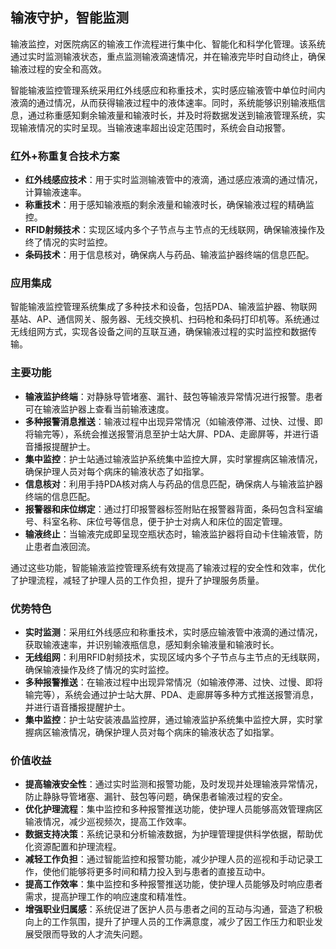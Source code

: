 
## 输液守护，智能监测
输液监控，对医院病区的输液工作流程进行集中化、智能化和科学化管理。该系统通过实时监测输液状态，重点监测输液滴速情况，并在输液完毕时自动终止，确保输液过程的安全和高效。

智能输液监控管理系统采用红外线感应和称重技术，实时感应输液管中单位时间内液滴的通过情况，从而获得输液过程中的液体速率。同时，系统能够识别输液瓶信息，通过称重感知剩余输液量和输液时长，并及时将数据发送到输液管理系统，实现输液情况的实时呈现。当输液速率超出设定范围时，系统会自动报警。

### 红外+称重复合技术方案
- **红外线感应技术**：用于实时监测输液管中的液滴，通过感应液滴的通过情况，计算输液速率。
- **称重技术**：用于感知输液瓶的剩余液量和输液时长，确保输液过程的精确监控。
- **RFID射频技术**：实现区域内多个子节点与主节点的无线联网，确保输液操作及终了情况的实时监控。
- **条码技术**：用于信息核对，确保病人与药品、输液监护器终端的信息匹配。

### 应用集成
智能输液监控管理系统集成了多种技术和设备，包括PDA、输液监护器、物联网基站、AP、通信网关、服务器、无线交换机、扫码枪和条码打印机等。系统通过无线组网方式，实现各设备之间的互联互通，确保输液过程的实时监控和数据传输。

### 主要功能
- **输液监护终端**：对静脉导管堵塞、漏针、鼓包等输液异常情况进行报警。患者可在输液监护器上查看当前输液速度。
- **多种报警消息推送**：输液过程中出现异常情况（如输液停滞、过快、过慢、即将输完等），系统会推送报警消息至护士站大屏、PDA、走廊屏等，并进行语音播报提醒护士。
- **集中监控**：护士站通过输液监护系统集中监控大屏，实时掌握病区输液情况，确保护理人员对每个病床的输液状态了如指掌。
- **信息核对**：利用手持PDA核对病人与药品的信息匹配，确保病人与输液监护器终端的信息匹配。
- **报警器和床位绑定**：通过打印报警器标签附贴在报警器背面，条码包含科室编号、科室名称、床位号等信息，便于护士对病人和床位的固定管理。
- **输液终止**：当输液完成即呈现空瓶状态时，输液监护器将自动卡住输液管，防止患者血液回流。

通过这些功能，智能输液监控管理系统有效提高了输液过程的安全性和效率，优化了护理流程，减轻了护理人员的工作负担，提升了护理服务质量。

### 优势特色
- **实时监测**：采用红外线感应和称重技术，实时感应输液管中液滴的通过情况，获取输液速率，并识别输液瓶信息，感知剩余输液量和输液时长。
- **无线组网**：利用RFID射频技术，实现区域内多个子节点与主节点的无线联网，确保输液操作及终了情况的实时监控。
- **多种报警推送**：在输液过程中出现异常情况（如输液停滞、过快、过慢、即将输完等），系统会通过护士站大屏、PDA、走廊屏等多种方式推送报警消息，并进行语音播报提醒护士。
- **集中监控**：护士站安装液晶监控屏，通过输液监护系统集中监控大屏，实时掌握病区输液情况，确保护理人员对每个病床的输液状态了如指掌。

### 价值收益
- **提高输液安全性**：通过实时监测和报警功能，及时发现并处理输液异常情况，防止静脉导管堵塞、漏针、鼓包等问题，确保患者输液过程的安全。
- **优化护理流程**：集中监控和多种报警推送功能，使护理人员能够高效管理病区输液情况，减少巡视频次，提高工作效率。
- **数据支持决策**：系统记录和分析输液数据，为护理管理提供科学依据，帮助优化资源配置和护理流程。
- **减轻工作负担**：通过智能监控和报警功能，减少护理人员的巡视和手动记录工作，使他们能够将更多时间和精力投入到与患者的直接互动中。
- **提高工作效率**：集中监控和多种报警推送功能，使护理人员能够及时响应患者需求，提高护理工作的响应速度和精准性。
- **增强职业归属感**：系统促进了医护人员与患者之间的互动与沟通，营造了积极向上的工作氛围，提升了护理人员的工作满意度，减少了因工作压力和职业发展受限而导致的人才流失问题。

